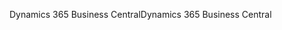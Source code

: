 <span data-ttu-id="ae9a0-101">Dynamics 365 Business Central</span><span class="sxs-lookup"><span data-stu-id="ae9a0-101">Dynamics 365 Business Central</span></span>
